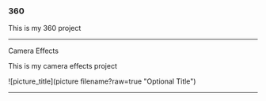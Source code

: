 ### 360 

This is my 360 project

<script src="//360.vizor.io/scripts/embed.js" data-vizorurl="https://360.vizor.io/embed/v/jkybm" ></script>

***

Camera Effects

This is my camera effects project

![picture_title](picture filename?raw=true "Optional Title")

***
